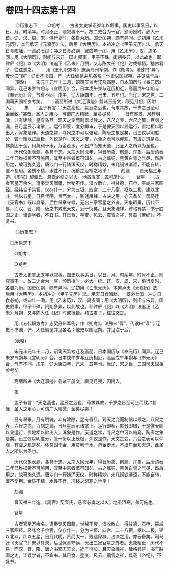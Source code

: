 # 卷四十四志第十四

 　　◎历象志下 　　○朔考 　　古者太史掌正岁年以叙事，国史以事系日，以日、月、时系年。时月不正，则叙事不一。故二史合为一官，颁历授时，必大一统。辽、汉、周、宋，俱行夏时，各自为历。国史闰朔，颇有异同。辽初用《乙未元历》，本何承天《元嘉历》法，后用《大明历》，本祖冲之《甲子元历》法。承天日食晦朏，一章必七闰；冲之日食必朔，或四年一闰。用《乙未历》，汉、周多同；用《大明历》，则间与宋异。国史叙事，甲子不殊，闰朔多异，以此故也。耶律俨《纪》以《大明》法追正《乙未》月朔，又与陈大任《纪》时或抵牾。稽古君子，往往惑之。 　　用《五代职方考》志契丹州军例，作《朔考》。法殊曰“异”，传讹曰“误”；辽史不书国，俨、大任偏见并见各名；他史以国冠朔。并见注于后。 　　(表略) 　　宋元丰元年十二月，诏司天监考辽及高丽、日本国历与《奉元历》同异。辽己未岁气朔与《宣明历》合，日本戊午岁与辽历相近，高丽戊午年朔与《奉元历》合，气有不同。戊午，辽大康四年，己未，五年也。当辽、宋之世，二国司天固相参考矣。 　　高丽所进《大辽事迹》载诸王册文，颇见月朔，因附入。 　　象 　　孟子有言：“天之高也，星辰之远也，苟求其故，千岁之日至可坐而致。”甚哉，圣人之用心，可谓广大精微，至矣尽矣！ 　　日有晷景，月有明魄，斗有建除，星有昏旦。观天之变而制器以候之，八尺之表，六尺之筒，百刻之漏，日月星辰示诸掌上。运行即察，度分即审，于是像天圜以显运行，置地柜以验出入，浑象是作。天道之常，寻尺之中可以俯窥，陶唐之象是矣。设三仪以明度分，管一衡以正辰极，浑仪是作。天文之变，六合之表可以仰观，有虞之玑是矣。体莫固于金，用莫利于水。范金走水，不出户而知天道，此圣人之所以为圣也。 　　历代仪象表漏，各具于志。太宗大同元年，得晋历象、刻漏、浑象。后唐清泰二年已称损折不可施用，其至中京者概可知矣。古之炼铜，黑黄白青之气尽，然后用之，故可施久远。唐沙门一行铸浑天仪，时称精妙，未几铜铁渐涩，不能自转，置不复用。金质不精，水性不行，况移之沍寒之地乎！ 　　刻漏 　　晋天福三年造。《周官》契壶氏，悬壶必爨之以火。地虽沍寒，盖可施也。 　　官星 　　古者官星万余名。遭秦焚灭图籍，世秘不传。汉收散亡，得甘德、石申、巫咸三家图经。经纬合千余官，仅存什一。分为三垣、四宫、二十八宿，枢以二极，建以北斗，纬以五星，日月代明，贵而太一，贱逮屎糠。占决之用，亦云备矣。司马迁《天官书》既以具录，后世保章守候，无出三家官星之外者。天象昭垂，历代不易，而汉、晋、隋、唐之书累志天文，近于衍矣。且天象禨祥，律格有禁，书于胜国之史，诖误学者，不宜书。其日食、星变、风云、震雪之祥，具载《帝纪》，不复书。

 　　◎历象志下

　◎历象志下

　　○朔考

　　○朔考

　　古者太史掌正岁年以叙事，国史以事系日，以日、月、时系年。时月不正，则叙事不一。故二史合为一官，颁历授时，必大一统。辽、汉、周、宋，俱行夏时，各自为历。国史闰朔，颇有异同。辽初用《乙未元历》，本何承天《元嘉历》法，后用《大明历》，本祖冲之《甲子元历》法。承天日食晦朏，一章必七闰；冲之日食必朔，或四年一闰。用《乙未历》，汉、周多同；用《大明历》，则间与宋异。国史叙事，甲子不殊，闰朔多异，以此故也。耶律俨《纪》以《大明》法追正《乙未》月朔，又与陈大任《纪》时或抵牾。稽古君子，往往惑之。

　　用《五代职方考》志契丹州军例，作《朔考》。法殊曰“异”，传讹曰“误”；辽史不书国，俨、大任偏见并见各名；他史以国冠朔。并见注于后。

　　(表略)

　　宋元丰元年十二月，诏司天监考辽及高丽、日本国历与《奉元历》同异。辽己未岁气朔与《宣明历》合，日本戊午岁与辽历相近，高丽戊午年朔与《奉元历》合，气有不同。戊午，辽大康四年，己未，五年也。当辽、宋之世，二国司天固相参考矣。

　　高丽所进《大辽事迹》载诸王册文，颇见月朔，因附入。

　　象

　　孟子有言：“天之高也，星辰之远也，苟求其故，千岁之日至可坐而致。”甚哉，圣人之用心，可谓广大精微，至矣尽矣！

　　日有晷景，月有明魄，斗有建除，星有昏旦。观天之变而制器以候之，八尺之表，六尺之筒，百刻之漏，日月星辰示诸掌上。运行即察，度分即审，于是像天圜以显运行，置地柜以验出入，浑象是作。天道之常，寻尺之中可以俯窥，陶唐之象是矣。设三仪以明度分，管一衡以正辰极，浑仪是作。天文之变，六合之表可以仰观，有虞之玑是矣。体莫固于金，用莫利于水。范金走水，不出户而知天道，此圣人之所以为圣也。

　　历代仪象表漏，各具于志。太宗大同元年，得晋历象、刻漏、浑象。后唐清泰二年已称损折不可施用，其至中京者概可知矣。古之炼铜，黑黄白青之气尽，然后用之，故可施久远。唐沙门一行铸浑天仪，时称精妙，未几铜铁渐涩，不能自转，置不复用。金质不精，水性不行，况移之沍寒之地乎！

　　刻漏

　　晋天福三年造。《周官》契壶氏，悬壶必爨之以火。地虽沍寒，盖可施也。

　　官星

　　古者官星万余名。遭秦焚灭图籍，世秘不传。汉收散亡，得甘德、石申、巫咸三家图经。经纬合千余官，仅存什一。分为三垣、四宫、二十八宿，枢以二极，建以北斗，纬以五星，日月代明，贵而太一，贱逮屎糠。占决之用，亦云备矣。司马迁《天官书》既以具录，后世保章守候，无出三家官星之外者。天象昭垂，历代不易，而汉、晋、隋、唐之书累志天文，近于衍矣。且天象禨祥，律格有禁，书于胜国之史，诖误学者，不宜书。其日食、星变、风云、震雪之祥，具载《帝纪》，不复书。